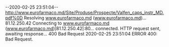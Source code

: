 --2020-02-25 23:51:04--  http://www.eurofarmaco.md/Site/Produse/Prospecte/Valfen_caps_instr_MD.pdf%0D
Resolving www.eurofarmaco.md (www.eurofarmaco.md)... 81.12.250.42
Connecting to www.eurofarmaco.md (www.eurofarmaco.md)|81.12.250.42|:80... connected.
HTTP request sent, awaiting response... 400 Bad Request
2020-02-25 23:51:04 ERROR 400: Bad Request.

